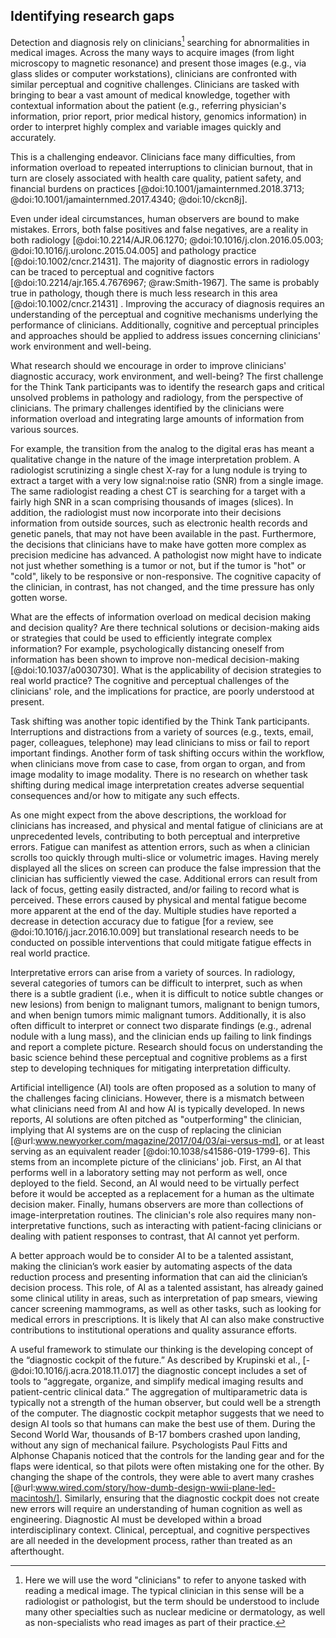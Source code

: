 ## Identifying research gaps

Detection and diagnosis rely on clinicians[^2] searching for abnormalities in medical images.
Across the many ways to acquire images (from light microscopy to magnetic resonance) and present those images (e.g., via glass slides or computer workstations), clinicians are confronted with similar perceptual and cognitive challenges.
Clinicians are tasked with bringing to bear a vast amount of medical knowledge, together with contextual information about the patient (e.g., referring physician's information, prior report, prior medical history, genomics information) in order to interpret highly complex and variable images quickly and accurately.

This is a challenging endeavor.
Clinicians face many difficulties, from information overload to repeated interruptions to clinician burnout, that in turn are closely associated with health care quality, patient safety, and financial burdens on practices [@doi:10.1001/jamainternmed.2018.3713; @doi:10.1001/jamainternmed.2017.4340; @doi:10/ckcn8j].

Even under ideal circumstances, human observers are bound to make mistakes.
Errors, both false positives and false negatives, are a reality in both radiology [@doi:10.2214/AJR.06.1270; @doi:10.1016/j.clon.2016.05.003; @doi:10.1016/j.urolonc.2015.04.005] and pathology practice [@doi:10.1002/cncr.21431].
The majority of diagnostic errors in radiology can be traced to perceptual and cognitive factors [@doi:10.2214/ajr.165.4.7676967; @raw:Smith-1967].
The same is probably true in pathology, though there is much less research in this area [@doi:10.1002/cncr.21431] .
Improving the accuracy of diagnosis requires an understanding of the perceptual and cognitive mechanisms underlying the performance of clinicians.
Additionally, cognitive and perceptual principles and approaches should be applied to address issues concerning clinicians' work environment and well-being.

What research should we encourage in order to improve clinicians' diagnostic accuracy, work environment, and well-being? The first challenge for the Think Tank participants was to identify the research gaps and critical unsolved problems in pathology and radiology, from the perspective of clinicians.
The primary challenges identified by the clinicians were information overload and integrating large amounts of information from various sources.

For example, the transition from the analog to the digital eras has meant a qualitative change in the nature of the image interpretation problem.
A radiologist scrutinizing a single chest X-ray for a lung nodule is trying to extract a target with a very low signal:noise ratio (SNR) from a single image.
The same radiologist reading a chest CT is searching for a target with a fairly high SNR in a scan comprising thousands of images (slices).
In addition, the radiologist must now incorporate into their decisions information from outside sources, such as electronic health records and genetic panels, that may not have been available in the past.
Furthermore, the decisions that clinicians have to make have gotten more complex as precision medicine has advanced.
A pathologist now might have to indicate not just whether something is a tumor or not, but if the tumor is "hot" or "cold", likely to be responsive or non-responsive.
The cognitive capacity of the clinician, in contrast, has not changed, and the time pressure has only gotten worse.

What are the effects of information overload on medical decision making and decision quality? Are there technical solutions or decision-making aids or strategies that could be used to efficiently integrate complex information? For example, psychologically distancing oneself from information has been shown to improve non-medical decision-making [@doi:10.1037/a0030730].
What is the applicability of decision strategies to real world practice? The cognitive and perceptual challenges of the clinicians' role, and the implications for practice, are poorly understood at present.

Task shifting was another topic identified by the Think Tank participants.
Interruptions and distractions from a variety of sources (e.g., texts, email, pager, colleagues, telephone) may lead clinicians to miss or fail to report important findings.
Another form of task shifting occurs within the workflow, when clinicians move from case to case, from organ to organ, and from image modality to image modality.
There is no research on whether task shifting during medical image interpretation creates adverse sequential consequences and/or how to mitigate any such effects.

As one might expect from the above descriptions, the workload for clinicians has increased, and physical and mental fatigue of clinicians are at unprecedented levels, contributing to both perceptual and interpretive errors.
Fatigue can manifest as attention errors, such as when a clinician scrolls too quickly through multi-slice or volumetric images. Having merely displayed all the slices on screen can produce the false impression that the clinician has sufficiently viewed the case.
Additional errors can result from lack of focus, getting easily distracted, and/or failing to record what is perceived.
These errors caused by physical and mental fatigue become more apparent at the end of the day.
Multiple studies have reported a decrease in detection accuracy due to fatigue [for a review, see @doi:10.1016/j.jacr.2016.10.009] but translational research needs to be conducted on possible interventions that could mitigate fatigue effects in real world practice.

Interpretative errors can arise from a variety of sources.
In radiology, several categories of tumors can be difficult to interpret, such as when there is a subtle gradient (i.e., when it is difficult to notice subtle changes or new lesions) from benign to malignant tumors, malignant to benign tumors, and when benign tumors mimic malignant tumors.
Additionally, it is also often difficult to interpret or connect two disparate findings (e.g., adrenal nodule with a lung mass), and the clinician ends up failing to link findings and report a complete picture.
Research should focus on understanding the basic science behind these perceptual and cognitive problems as a first step to developing techniques for mitigating interpretation difficulty.

Artificial intelligence (AI) tools are often proposed as a solution to many of the challenges facing clinicians.
However, there is a mismatch between what clinicians need from AI and how AI is typically developed.
In news reports, AI solutions are often pitched as "outperforming" the clinician, implying that AI systems are on the cusp of replacing the clinician [@url:www.newyorker.com/magazine/2017/04/03/ai-versus-md], or at least serving as an equivalent reader [@doi:10.1038/s41586-019-1799-6].
This stems from an incomplete picture of the clinicians' job.
First, an AI that performs well in a laboratory setting may not perform as well, once deployed to the field.
Second, an AI would need to be virtually perfect before it would be accepted as a replacement for a human as the ultimate decision maker.
Finally, humans observers are more than collections of image-interpretation routines.
The clinician's role also requires many non-interpretative functions, such as interacting with patient-facing clinicians or dealing with patient responses to contrast, that AI cannot yet perform.

A better approach would be to consider AI to be a talented assistant, making the clinician’s work easier by automating aspects of the data reduction process and presenting information that can aid the clinician’s decision process.
This role, of AI as a talented assistant, has already gained some clinical utility in areas, such as interpretation of pap smears, viewing cancer screening mammograms, as well as other tasks, such as looking for medical errors in prescriptions.
It is likely that AI can also make constructive contributions to institutional operations and quality assurance efforts.

A useful framework to stimulate our thinking is the developing concept of the “diagnostic cockpit of the future.” As described by Krupinski et al., [-@doi:10.1016/j.acra.2018.11.017] the diagnostic concept includes a set of tools to “aggregate, organize, and simplify medical imaging results and patient-centric clinical data.”
The aggregation of multiparametric data is typically not a strength of the human observer, but could well be a strength of the computer.
The diagnostic cockpit metaphor suggests that we need to design AI tools so that humans can make the best use of them.
During the Second World War, thousands of B-17 bombers crashed upon landing, without any sign of mechanical failure.
Psychologists Paul Fitts and Alphonse Chapanis noticed that the controls for the landing gear and for the flaps were identical, so that pilots were often mistaking one for the other.
By changing the shape of the controls, they were able to avert many crashes [@url:www.wired.com/story/how-dumb-design-wwii-plane-led-macintosh/].
Similarly, ensuring that the diagnostic cockpit does not create new errors will require an understanding of human cognition as well as engineering.
Diagnostic AI must be developed within a broad interdisciplinary context.
Clinical, perceptual, and cognitive perspectives are all needed in the development process, rather than treated as an afterthought.

[^2]: Here we will use the word "clinicians" to refer to anyone tasked with reading a medical image. The typical clinician in this sense will be a radiologist or pathologist, but the term should be understood to include many other specialties such as nuclear medicine or dermatology, as well as non-specialists who read images as part of their practice.
